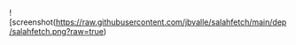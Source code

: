 ![screenshot(https://raw.githubusercontent.com/jbvalle/salahfetch/main/dep/salahfetch.png?raw=true)


